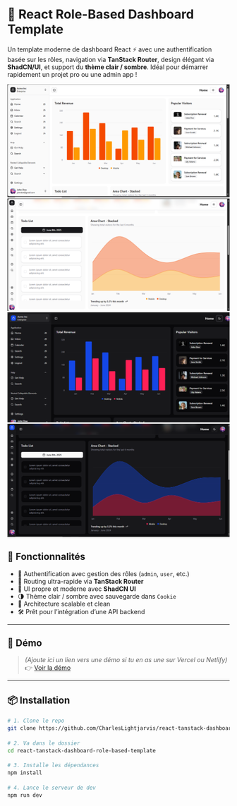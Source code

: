 # 🧩 React Role-Based Dashboard Template

Un template moderne de dashboard React ⚡️ avec une authentification basée sur les rôles, navigation via **TanStack Router**, design élégant via **ShadCN/UI**, et support du **thème clair / sombre**. Idéal pour démarrer rapidement un projet pro ou une admin app !

![Dashboard Screenshot Light Open Sidebar](./docs/screenshots/light_mode_open_sidebar.png)
![Dashboard Screenshot Light Close Sidebar](./docs/screenshots/light_mode_close_sidebar.png)
![Dashboard Screenshot Dark Open Sidebar](./docs/screenshots/dark_mode_open_sidebar.png)
![Dashboard Screenshot Dark Close Sidebar](./docs/screenshots/dark_mode_close_sidebar.png)

## 🚀 Fonctionnalités

- 🔐 Authentification avec gestion des rôles (`admin`, `user`, etc.)
- 🔄 Routing ultra-rapide via **TanStack Router**
- 🎨 UI propre et moderne avec **ShadCN UI**
- 🌗 Thème clair / sombre avec sauvegarde dans `Cookie`
- 🧱 Architecture scalable et clean
- 🛠️ Prêt pour l’intégration d’une API backend

---

## 🧪 Démo

> _(Ajoute ici un lien vers une démo si tu en as une sur Vercel ou Netlify)_  
> 👉 [Voir la démo](https://example.vercel.app)

---

## 📦 Installation

```bash
# 1. Clone le repo
git clone https://github.com/CharlesLightjarvis/react-tanstack-dashboard-role-based-template.git

# 2. Va dans le dossier
cd react-tanstack-dashboard-role-based-template

# 3. Installe les dépendances
npm install

# 4. Lance le serveur de dev
npm run dev
```
